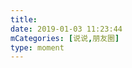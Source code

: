```yaml
---
title: 
date: 2019-01-03 11:23:44
mCategories: [说说,朋友圈]
type: moment
---
```


<div id="pics-20190103112344"></div>

<script>
var data = [
    {"link": "2019-01-03_000000.jpeg", "type": "shuoshuo"}
];
picsRender(data, "pics-20190103112344");
</script>
